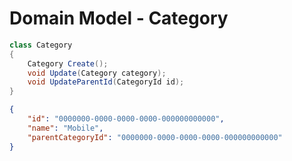 # Domain Model - Category

```csharp
class Category
{
    Category Create();
    void Update(Category category);
    void UpdateParentId(CategoryId id);
}
```

```json
{
    "id": "0000000-0000-0000-0000-000000000000",
    "name": "Mobile",
    "parentCategoryId": "0000000-0000-0000-0000-000000000000"
}
```